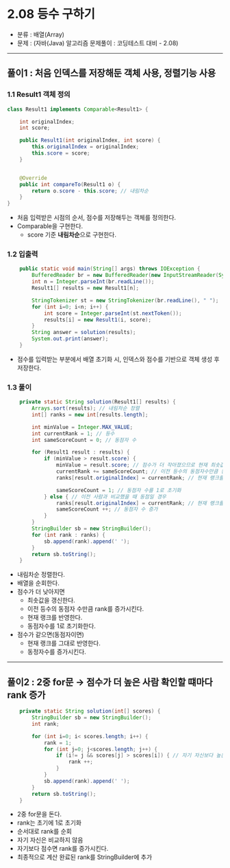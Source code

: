 
# 2.08 등수 구하기

- 분류 : 배열(Array)
- 문제 : (자바(Java) 알고리즘 문제풀이 : 코딩테스트 대비 - 2.08)

---

## 풀이1 : 처음 인덱스를 저장해둔 객체 사용, 정렬기능 사용

### 1.1 Result1 객체 정의
```java
class Result1 implements Comparable<Result1> {

    int originalIndex;
    int score;

    public Result1(int originalIndex, int score) {
        this.originalIndex = originalIndex;
        this.score = score;
    }


    @Override
    public int compareTo(Result1 o) {
        return o.score - this.score; // 내림차순
    }
}
```
- 처음 입력받은 시점의 순서, 점수를 저장해두는 객체를 정의한다.
- Comparable을 구현한다.
    - score 기준 **내림차순**으로 구현한다.
### 1.2 입출력
```java
    public static void main(String[] args) throws IOException {
        BufferedReader br = new BufferedReader(new InputStreamReader(System.in));
        int n = Integer.parseInt(br.readLine());
        Result1[] results = new Result1[n];

        StringTokenizer st = new StringTokenizer(br.readLine(), " ");
        for (int i=0; i<n; i++) {
            int score = Integer.parseInt(st.nextToken());
            results[i] = new Result1(i, score);
        }
        String answer = solution(results);
        System.out.print(answer);
    }
```
- 점수를 입력받는 부분에서 배열 초기화 시, 인덱스와 점수를 기반으로 객체 생성 후 저장한다.

### 1.3 풀이
```java
    private static String solution(Result1[] results) {
        Arrays.sort(results); // 내림차순 정렬
        int[] ranks = new int[results.length];

        int minValue = Integer.MAX_VALUE;
        int currentRank = 1; // 등수
        int sameScoreCount = 0; // 동점자 수

        for (Result1 result : results) {
            if (minValue > result.score) {
                minValue = result.score; // 점수가 더 작아졌으므로 현재 최솟값 갱신
                currentRank += sameScoreCount; // 이전 등수의 동점자수만큼 등수 증가
                ranks[result.originalIndex] = currentRank; // 현재 랭크를 반영

                sameScoreCount = 1; // 동점자 수를 1로 초기화
            } else { // 이전 사람과 비교했을 때 동점일 경우
                ranks[result.originalIndex] = currentRank; // 현재 랭크를 반영
                sameScoreCount ++; // 동점자 수 증가
            }
        }
        StringBuilder sb = new StringBuilder();
        for (int rank : ranks) {
            sb.append(rank).append(' ');
        }
        return sb.toString();
    }
```
- 내림차순 정렬한다.
- 배열을 순회한다.
- 점수가 더 낮아지면
  - 최솟값을 갱신한다.
  - 이전 등수의 동점자 수만큼 rank를 증가시킨다.
  - 현재 랭크를 반영한다.
  - 동점자수를 1로 초기화한다.
- 점수가 같으면(동점자이면)
  - 현재 랭크를 그대로 반영한다.
  - 동정자수를 증가시킨다.

---

## 풀이2 : 2중 for문 → 점수가 더 높은 사람 확인할 떄마다 rank 증가
```java
    private static String solution(int[] scores) {
        StringBuilder sb = new StringBuilder();
        int rank;

        for (int i=0; i< scores.length; i++) {
            rank = 1;
            for (int j=0; j<scores.length; j++) {
                if (i!= j && scores[j] > scores[i]) { // 자기 자신보다 높은, 다른 사람의 점수를 발견할 때마다
                    rank ++;
                }
            }
            sb.append(rank).append(' ');
        }
        return sb.toString();
    }
```
- 2중 for문을 돈다.
- rank는 초기에 1로 초기화
- 순서대로 rank를 순회
- 자기 자신은 비교하지 않음
- 자기보다 점수면 rank를 증가시킨다.
- 최종적으로 계산 완료된 rank를 StringBuilder에 추가
